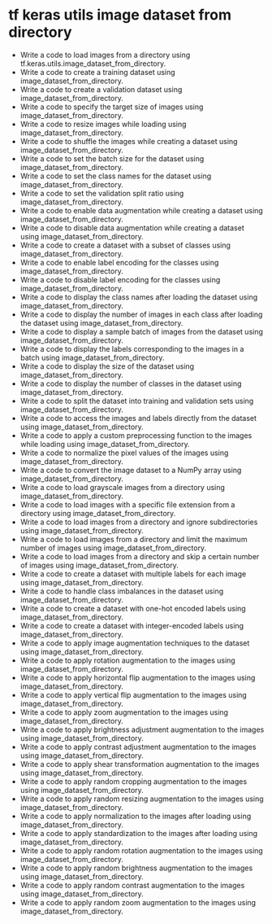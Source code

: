 # tf keras utils image dataset from directory

- Write a code to load images from a directory using tf.keras.utils.image_dataset_from_directory.
- Write a code to create a training dataset using image_dataset_from_directory.
- Write a code to create a validation dataset using image_dataset_from_directory.
- Write a code to specify the target size of images using image_dataset_from_directory.
- Write a code to resize images while loading using image_dataset_from_directory.
- Write a code to shuffle the images while creating a dataset using image_dataset_from_directory.
- Write a code to set the batch size for the dataset using image_dataset_from_directory.
- Write a code to set the class names for the dataset using image_dataset_from_directory.
- Write a code to set the validation split ratio using image_dataset_from_directory.
- Write a code to enable data augmentation while creating a dataset using image_dataset_from_directory.
- Write a code to disable data augmentation while creating a dataset using image_dataset_from_directory.
- Write a code to create a dataset with a subset of classes using image_dataset_from_directory.
- Write a code to enable label encoding for the classes using image_dataset_from_directory.
- Write a code to disable label encoding for the classes using image_dataset_from_directory.
- Write a code to display the class names after loading the dataset using image_dataset_from_directory.
- Write a code to display the number of images in each class after loading the dataset using image_dataset_from_directory.
- Write a code to display a sample batch of images from the dataset using image_dataset_from_directory.
- Write a code to display the labels corresponding to the images in a batch using image_dataset_from_directory.
- Write a code to display the size of the dataset using image_dataset_from_directory.
- Write a code to display the number of classes in the dataset using image_dataset_from_directory.
- Write a code to split the dataset into training and validation sets using image_dataset_from_directory.
- Write a code to access the images and labels directly from the dataset using image_dataset_from_directory.
- Write a code to apply a custom preprocessing function to the images while loading using image_dataset_from_directory.
- Write a code to normalize the pixel values of the images using image_dataset_from_directory.
- Write a code to convert the image dataset to a NumPy array using image_dataset_from_directory.
- Write a code to load grayscale images from a directory using image_dataset_from_directory.
- Write a code to load images with a specific file extension from a directory using image_dataset_from_directory.
- Write a code to load images from a directory and ignore subdirectories using image_dataset_from_directory.
- Write a code to load images from a directory and limit the maximum number of images using image_dataset_from_directory.
- Write a code to load images from a directory and skip a certain number of images using image_dataset_from_directory.
- Write a code to create a dataset with multiple labels for each image using image_dataset_from_directory.
- Write a code to handle class imbalances in the dataset using image_dataset_from_directory.
- Write a code to create a dataset with one-hot encoded labels using image_dataset_from_directory.
- Write a code to create a dataset with integer-encoded labels using image_dataset_from_directory.
- Write a code to apply image augmentation techniques to the dataset using image_dataset_from_directory.
- Write a code to apply rotation augmentation to the images using image_dataset_from_directory.
- Write a code to apply horizontal flip augmentation to the images using image_dataset_from_directory.
- Write a code to apply vertical flip augmentation to the images using image_dataset_from_directory.
- Write a code to apply zoom augmentation to the images using image_dataset_from_directory.
- Write a code to apply brightness adjustment augmentation to the images using image_dataset_from_directory.
- Write a code to apply contrast adjustment augmentation to the images using image_dataset_from_directory.
- Write a code to apply shear transformation augmentation to the images using image_dataset_from_directory.
- Write a code to apply random cropping augmentation to the images using image_dataset_from_directory.
- Write a code to apply random resizing augmentation to the images using image_dataset_from_directory.
- Write a code to apply normalization to the images after loading using image_dataset_from_directory.
- Write a code to apply standardization to the images after loading using image_dataset_from_directory.
- Write a code to apply random rotation augmentation to the images using image_dataset_from_directory.
- Write a code to apply random brightness augmentation to the images using image_dataset_from_directory.
- Write a code to apply random contrast augmentation to the images using image_dataset_from_directory.
- Write a code to apply random zoom augmentation to the images using image_dataset_from_directory.